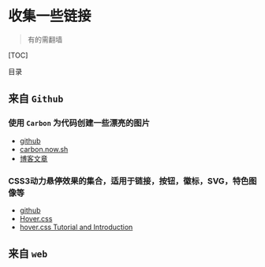 # 收集一些链接

> 有的需翻墙

[TOC]

目录

## 来自 `Github`

### 使用 `Carbon` 为代码创建一些漂亮的图片

- [github](https://github.com/dawnlabs/carbon/blob/master/docs/README.cn.zh.md)
- [carbon.now.sh](https://carbon.now.sh/)
- [博客文章](https://dawnlabs.io/blog/carbon/)

### CSS3动力悬停效果的集合，适用于链接，按钮，徽标，SVG，特色图像等

- [github](https://github.com/IanLunn/Hover)
- [Hover.css](http://ianlunn.github.io/Hover/)
- [hover.css Tutorial and Introduction](https://ianlunn.co.uk/articles/hover-css-tutorial-introduction/)

## 来自 `web`